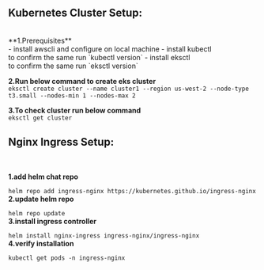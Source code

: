 ## Kubernetes Cluster Setup:
<br>
**1.Prerequisites**
<br>
- install awscli and configure on local machine
- install kubectl
  <br>
  to confirm the same run
  `kubectl version`
- install eksctl
  <br>
  to confirm the same run
  `eksctl version`

**2.Run below command to create eks cluster**
<br>
`eksctl create cluster --name cluster1 --region us-west-2 --node-type t3.small --nodes-min 1 --nodes-max 2`

**3.To check cluster run below command**
<br>
`eksctl get cluster`

## Nginx Ingress Setup:
<br>

**1.add helm chat repo**

`helm repo add ingress-nginx https://kubernetes.github.io/ingress-nginx`
<br>
**2.update helm repo**

`helm repo update`
<br>
**3.install ingress controller**

`helm install nginx-ingress ingress-nginx/ingress-nginx`
<br>
**4.verify installation**

`kubectl get pods -n ingress-nginx`
<br>

